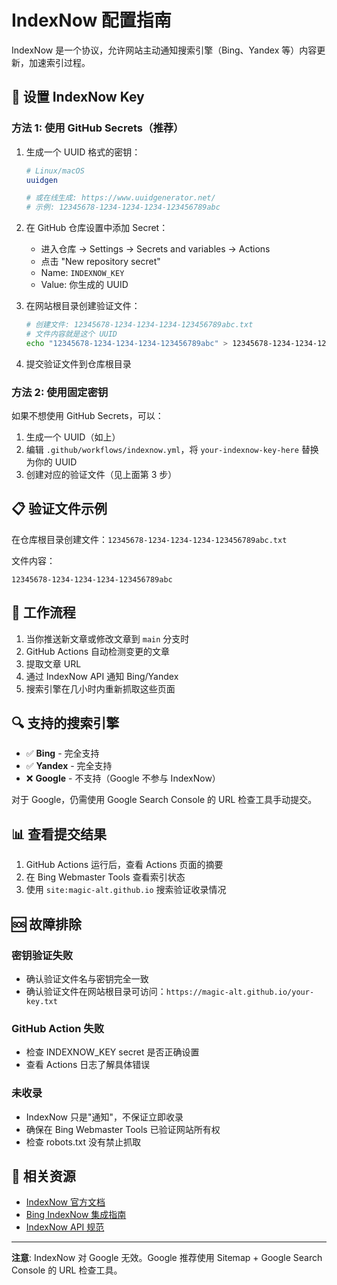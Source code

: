 # IndexNow 配置指南

IndexNow 是一个协议，允许网站主动通知搜索引擎（Bing、Yandex 等）内容更新，加速索引过程。

## 🔑 设置 IndexNow Key

### 方法 1: 使用 GitHub Secrets（推荐）

1. 生成一个 UUID 格式的密钥：
   ```bash
   # Linux/macOS
   uuidgen
   
   # 或在线生成: https://www.uuidgenerator.net/
   # 示例: 12345678-1234-1234-1234-123456789abc
   ```

2. 在 GitHub 仓库设置中添加 Secret：
   - 进入仓库 → Settings → Secrets and variables → Actions
   - 点击 "New repository secret"
   - Name: `INDEXNOW_KEY`
   - Value: 你生成的 UUID

3. 在网站根目录创建验证文件：
   ```bash
   # 创建文件: 12345678-1234-1234-1234-123456789abc.txt
   # 文件内容就是这个 UUID
   echo "12345678-1234-1234-1234-123456789abc" > 12345678-1234-1234-1234-123456789abc.txt
   ```

4. 提交验证文件到仓库根目录

### 方法 2: 使用固定密钥

如果不想使用 GitHub Secrets，可以：

1. 生成一个 UUID（如上）
2. 编辑 `.github/workflows/indexnow.yml`，将 `your-indexnow-key-here` 替换为你的 UUID
3. 创建对应的验证文件（见上面第 3 步）

## 📋 验证文件示例

在仓库根目录创建文件：`12345678-1234-1234-1234-123456789abc.txt`

文件内容：
```
12345678-1234-1234-1234-123456789abc
```

## 🚀 工作流程

1. 当你推送新文章或修改文章到 `main` 分支时
2. GitHub Actions 自动检测变更的文章
3. 提取文章 URL
4. 通过 IndexNow API 通知 Bing/Yandex
5. 搜索引擎在几小时内重新抓取这些页面

## 🔍 支持的搜索引擎

- ✅ **Bing** - 完全支持
- ✅ **Yandex** - 完全支持
- ❌ **Google** - 不支持（Google 不参与 IndexNow）

对于 Google，仍需使用 Google Search Console 的 URL 检查工具手动提交。

## 📊 查看提交结果

1. GitHub Actions 运行后，查看 Actions 页面的摘要
2. 在 Bing Webmaster Tools 查看索引状态
3. 使用 `site:magic-alt.github.io` 搜索验证收录情况

## 🆘 故障排除

### 密钥验证失败
- 确认验证文件名与密钥完全一致
- 确认验证文件在网站根目录可访问：`https://magic-alt.github.io/your-key.txt`

### GitHub Action 失败
- 检查 INDEXNOW_KEY secret 是否正确设置
- 查看 Actions 日志了解具体错误

### 未收录
- IndexNow 只是"通知"，不保证立即收录
- 确保在 Bing Webmaster Tools 已验证网站所有权
- 检查 robots.txt 没有禁止抓取

## 📖 相关资源

- [IndexNow 官方文档](https://www.indexnow.org/)
- [Bing IndexNow 集成指南](https://www.bing.com/indexnow)
- [IndexNow API 规范](https://www.indexnow.org/documentation)

---

**注意**: IndexNow 对 Google 无效。Google 推荐使用 Sitemap + Google Search Console 的 URL 检查工具。

